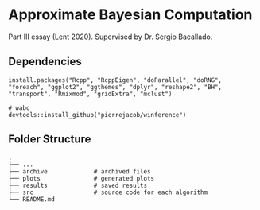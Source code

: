 # Approximate Bayesian Computation
Part III essay (Lent 2020). Supervised by Dr. Sergio Bacallado.

## Dependencies
```{r}
install.packages("Rcpp", "RcppEigen", "doParallel", "doRNG", "foreach", "ggplot2", "ggthemes", "dplyr", "reshape2", "BH", "transport", "Rmixmod", "gridExtra", "mclust")

# wabc
devtools::install_github("pierrejacob/winference")
```

## Folder Structure
    .
    ├── ...
    ├── archive             # archived files
    ├── plots               # generated plots
    ├── results             # saved results
    ├── src                 # source code for each algorithm
    └── README.md

